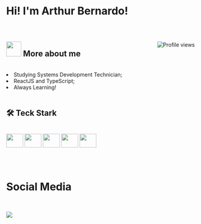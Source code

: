 <h1> Hi! I'm Arthur Bernardo! </h1>

<br>

<div>

  <img src="https://komarev.com/ghpvc/?username=arthurbernardomorferreira&color=yellow" alt="Profile views" align="right" />

  <h2> <img src="https://user-images.githubusercontent.com/94569572/212257400-a1de5bbf-f9ba-4260-bbed-4791f3c27682.png" width="40px"> More about me </h2>
  
  <br>
  
  <li> Studying Systems Development Technician; </li>
  <li> ReactJS and TypeScript; </li>
  <li> Always Learning! </li>
  
  <br>

</div>

<div>
  
  <h2> 🛠️ Teck Stark </h2>
 
<br>
   
  <img height="37em" width=45 src="https://cdn.jsdelivr.net/gh/devicons/devicon/icons/html5/html5-original.svg" />
  <img height="37em" width=45 src="https://cdn.jsdelivr.net/gh/devicons/devicon/icons/css3/css3-original.svg" />
  <img height="37em" width=45 src="https://cdn.jsdelivr.net/gh/devicons/devicon/icons/javascript/javascript-original.svg" />
  <img height="37em" width=45 src="https://cdn.jsdelivr.net/gh/devicons/devicon/icons/typescript/typescript-plain.svg" />
  <img height="37em" width=45 src="https://cdn.jsdelivr.net/gh/devicons/devicon/icons/react/react-original.svg" />
  
</div>

##

<br>

<div>
  
  <h1> Social Media </h1>
  
  <br>

  <a href="https://www.linkedin.com/in/arthur-bernardo-moreira-ferreira-36b1201a8/" target="_blank"> <img src="https://img.shields.io/badge/LinkedIn-0077B5?style=for-the-badge&logo=linkedin&logoColor=white" target="_blank"></a>
  
</div>
